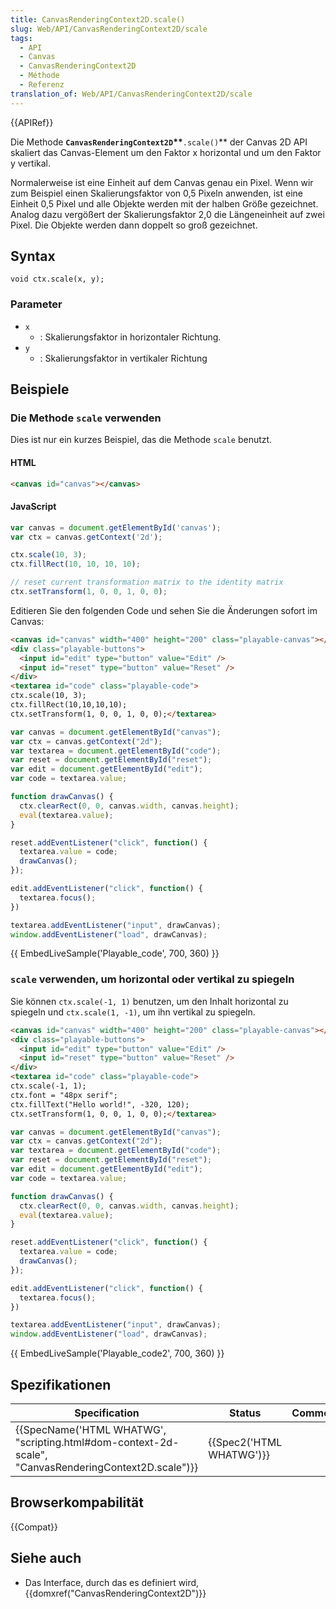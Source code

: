 ```yaml
---
title: CanvasRenderingContext2D.scale()
slug: Web/API/CanvasRenderingContext2D/scale
tags:
  - API
  - Canvas
  - CanvasRenderingContext2D
  - Méthode
  - Referenz
translation_of: Web/API/CanvasRenderingContext2D/scale
---
```

{{APIRef}}

Die Methode **`CanvasRenderingContext2D`\*\***`.scale()`\*\* der Canvas 2D API skaliert das Canvas-Element um den Faktor x horizontal und um den Faktor y vertikal.

Normalerweise ist eine Einheit auf dem Canvas genau ein Pixel. Wenn wir zum Beispiel einen Skalierungsfaktor von 0,5 Pixeln anwenden, ist eine Einheit 0,5 Pixel und alle Objekte werden mit der halben Größe gezeichnet. Analog dazu vergößert der Skalierungsfaktor 2,0 die Längeneinheit auf zwei Pixel. Die Objekte werden dann doppelt so groß gezeichnet.

## Syntax

    void ctx.scale(x, y);

### Parameter

- `x`
  - : Skalierungsfaktor in horizontaler Richtung.
- `y`
  - : Skalierungsfaktor in vertikaler Richtung

## Beispiele

### Die Methode `scale` verwenden

Dies ist nur ein kurzes Beispiel, das die Methode `scale` benutzt.

#### HTML

```html
<canvas id="canvas"></canvas>
```

#### JavaScript

```js
var canvas = document.getElementById('canvas');
var ctx = canvas.getContext('2d');

ctx.scale(10, 3);
ctx.fillRect(10, 10, 10, 10);

// reset current transformation matrix to the identity matrix
ctx.setTransform(1, 0, 0, 1, 0, 0);
```

Editieren Sie den folgenden Code und sehen Sie die Änderungen sofort im Canvas:

```html hidden
<canvas id="canvas" width="400" height="200" class="playable-canvas"></canvas>
<div class="playable-buttons">
  <input id="edit" type="button" value="Edit" />
  <input id="reset" type="button" value="Reset" />
</div>
<textarea id="code" class="playable-code">
ctx.scale(10, 3);
ctx.fillRect(10,10,10,10);
ctx.setTransform(1, 0, 0, 1, 0, 0);</textarea>
```

```js hidden
var canvas = document.getElementById("canvas");
var ctx = canvas.getContext("2d");
var textarea = document.getElementById("code");
var reset = document.getElementById("reset");
var edit = document.getElementById("edit");
var code = textarea.value;

function drawCanvas() {
  ctx.clearRect(0, 0, canvas.width, canvas.height);
  eval(textarea.value);
}

reset.addEventListener("click", function() {
  textarea.value = code;
  drawCanvas();
});

edit.addEventListener("click", function() {
  textarea.focus();
})

textarea.addEventListener("input", drawCanvas);
window.addEventListener("load", drawCanvas);
```

{{ EmbedLiveSample('Playable_code', 700, 360) }}

### `scale` verwenden, um horizontal oder vertikal zu spiegeln

Sie können `ctx.scale(-1, 1)` benutzen, um den Inhalt horizontal zu spiegeln und `ctx.scale(1, -1)`, um ihn vertikal zu spiegeln.

```html hidden
<canvas id="canvas" width="400" height="200" class="playable-canvas"></canvas>
<div class="playable-buttons">
  <input id="edit" type="button" value="Edit" />
  <input id="reset" type="button" value="Reset" />
</div>
<textarea id="code" class="playable-code">
ctx.scale(-1, 1);
ctx.font = "48px serif";
ctx.fillText("Hello world!", -320, 120);
ctx.setTransform(1, 0, 0, 1, 0, 0);</textarea>
```

```js hidden
var canvas = document.getElementById("canvas");
var ctx = canvas.getContext("2d");
var textarea = document.getElementById("code");
var reset = document.getElementById("reset");
var edit = document.getElementById("edit");
var code = textarea.value;

function drawCanvas() {
  ctx.clearRect(0, 0, canvas.width, canvas.height);
  eval(textarea.value);
}

reset.addEventListener("click", function() {
  textarea.value = code;
  drawCanvas();
});

edit.addEventListener("click", function() {
  textarea.focus();
})

textarea.addEventListener("input", drawCanvas);
window.addEventListener("load", drawCanvas);
```

{{ EmbedLiveSample('Playable_code2', 700, 360) }}

## Spezifikationen

| Specification                                                                                                                        | Status                           | Comment |
| ------------------------------------------------------------------------------------------------------------------------------------ | -------------------------------- | ------- |
| {{SpecName('HTML WHATWG', "scripting.html#dom-context-2d-scale", "CanvasRenderingContext2D.scale")}} | {{Spec2('HTML WHATWG')}} |         |

## Browserkompabilität

{{Compat}}

## Siehe auch

- Das Interface, durch das es definiert wird, {{domxref("CanvasRenderingContext2D")}}
